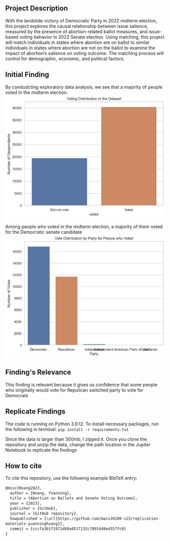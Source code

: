 ## Project Description
With the landslide victory of Democratic Party in 2022 midterm election, this project explores the causal relationship between issue salience, measured by the presence of abortion-related ballot measures, and issue-based voting behavior in 2022 Senate election. Using matching, this project will match individuals in states where abortion are on ballot to similar individuals in states where abortion are not on the ballot to examine the impact of abortion’s salience on voting outcome. The matching process will control for demographic, economic, and political factors. 

## Initial Finding

By condudcting exploratory data analysis, we see that a majority of people voted in the midterm election.
![](figs/whether_voted_dist.png)

Among people who voted in the midterm election, a majority of them voted for the Democratic senate candidate
![](figs/party_voted_dist.png)

## Finding's Relevance
This finding is relevant because it gives us confidence that some people who originally would vote for Repulican switched party to vote for Democrats

## Replicate Findings
The code is running on Python 3.9.12. To install necessary packages, run the following in terminal: `pip install -r requirements.txt`

Since the data is larger than 300mb, I zipped it. Once you clone the repository and unzip the data, change the path location in the Jupiter Notebook to replicate the findings


## How to cite
To cite this repository, use the following example BibTeX entry:
```
@misc{Huang2023,
  author = {Huang, Yuanning},
  title = {Abortion on Ballots and Senate Voting Outcome},
  year = {2023},
  publisher = {GitHub},
  journal = {GitHub repository},
  howpublished = {\url{https://github.com/macs30200-s23/replication-materials-yuanninghuang}},
  commit = {cccfa3b1f1971db9a4517132c7091d48ed357fc0}
}
```
